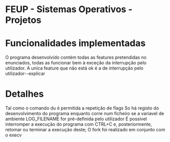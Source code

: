 # FEUP - Sistemas Operativos - Projetos


# Funcionalidades implementadas

O programa desenvolvido contém todas as features pretendidas no enunciados, todas as funcionar bem à exceção da interrupção pelo utilizador.
A unica feature que não está ok é a de interrupção pelo utilizador--explicar


# Detalhes
Tal como o comando du é permitida a repetição de flags
So há registo do desenvolvimento do programa enquanto corre num ficheiro se a variavel de ambiente LOG_FILENAME for pré-definida pelo utilizador 
É possível interromper a execução do programa com CTRL+C e, posteriormente, retomar ou terminar a execução deste;
O fork foi realizado em conjunto com o execv 













